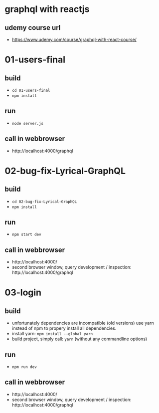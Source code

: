 # graphql with reactjs

## udemy course url

- https://www.udemy.com/course/graphql-with-react-course/


# 01-users-final

## build

- `cd 01-users-final`
- `npm install`

## run

- `node server.js`

## call in webbrowser

- http://localhost:4000/graphql


# 02-bug-fix-Lyrical-GraphQL

## build

- `cd 02-bug-fix-Lyrical-GraphQL`
- `npm install`

## run

 - `npm start dev`

## call in webbrowser

- http://localhost:4000/
- second browser window, query development / inspection: http://localhost:4000/graphql

# 03-login

## build
- unfortunately dependencies are incompatible (old versions) use yarn instead of npm to propery install all dependencies.
- install yarn: `npm install --global yarn`
- build project, simply call: `yarn` (without any commandline options)

## run

- `npm run dev`

## call in webbrowser

- http://localhost:4000/
- second browser window, query development / inspection: http://localhost:4000/graphql
